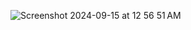 ![Screenshot 2024-09-15 at 12 56 51 AM](https://github.com/user-attachments/assets/5647cf95-672c-4bf9-95c2-cc7737f39862)
